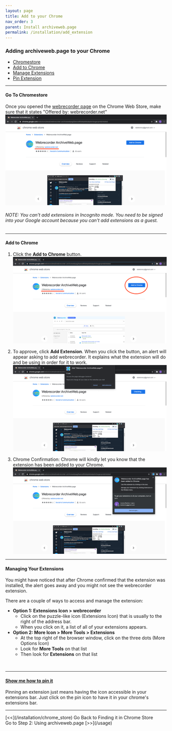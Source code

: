 ```yaml
---
layout: page
title: Add to your Chrome
nav_order: 3
parent: Install archiveweb.page
permalink: /installation/add_extension
---
```


### Adding archiveweb.page to your Chrome
* [Chromestore](/installation/add_extension#go-to-chromestore)
* [Add to Chrome](/installation/add_extension#add-to-chrome)
* [Manage Extensions](/installation/add_extension#managing-your-extensions)
* [Pin Extension](/installation/add_extension#show-me-how-to-pin-it)

<hr>

#### <b>Go To Chromestore</b> 

Once you opened the <a href="https://chrome.google.com/webstore/detail/webrecorder/fpeoodllldobpkbkabpblcfaogecpndd" target="_blank"> webrecorder page</a> on the Chrome Web Store, make sure that it states "Offered by: webrecorder.net" <br>
![](/assets/images/step1-installation/step1-chromestore.png)

###### NOTE: You can't add extensions in Incognito mode. You need to be signed into your Google account because you can't add extensions as a guest.

<hr>

#### <b>Add to Chrome</b>

1. Click the <b>Add to Chrome</b> button.
![Click add to chrome](/assets/images/step1-installation/step1-add_extension.png) <br>

2. To approve, click <b>Add Extension</b>. When you click the button, an alert will appear asking to add webrecorder. It explains what the extension will do and be using in order for it to work.
![Click add extension](/assets/images/step1-installation/step1-approve_extension.png)<br>

3. Chrome Confirmation: Chrome will kindly let you know that the extension has been added to your Chrome.
![Confirmation of install](/assets/images/step1-installation/step1-confirm_extension.png)


<hr>

#### <b>Managing Your Extensions</b>
You might have noticed that after Chrome confirmed that the extension was installed, the alert goes away and you might not see the webrecorder extension. <br>

There are a couple of ways to access and manage the extension:
* <b>Option 1: Extensions Icon > webrecorder</b>
  * Click on the puzzle-like icon (Extensions Icon) that is usually to the right of the address bar.
  * When you click on it, a list of all of your extensions appears.
* <b>Option 2: More Icon > More Tools > Extensions</b>
  * At the top right of the browser window, click on the three dots (More Options Icon)
  * Look for <b>More Tools</b> on that list
  * Then look for <b>Extensions</b> on that list

<br>
<hr>

#### <b><a href="/installation/pin_extension">Show me how to pin it</a></b>
Pinning an extension just means having the icon accessible in your extensions bar. Just click on the pin icon to have it in your chrome's extensions bar.

<hr>
[<<](/installation/chrome_store) Go Back to Finding it in Chrome Store<br>
Go to Step 2: Using archiveweb.page [>>](/usage)
